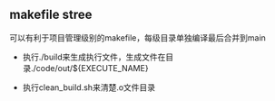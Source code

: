 ## makefile stree

可以有利于项目管理级别的makefile，每级目录单独编译最后合并到main

- 执行./build来生成执行文件，生成文件在目录./code/out/${EXECUTE_NAME}

- 执行clean_build.sh来清楚.o文件目录